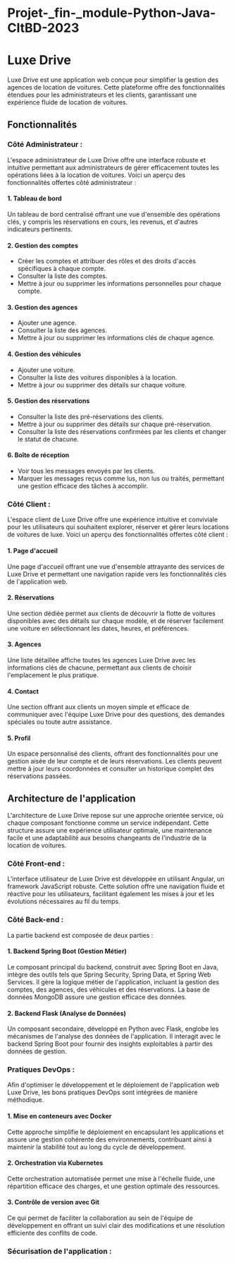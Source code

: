 # Projet-_fin-_module-Python-Java-CItBD-2023

# Luxe Drive
Luxe Drive est une application web conçue pour simplifier la gestion des agences de location de voitures. Cette plateforme offre des fonctionnalités étendues pour les administrateurs et les clients, garantissant une expérience fluide de location de voitures.

## Fonctionnalités

### Côté Administrateur :
L'espace administrateur de Luxe Drive offre une interface robuste et intuitive permettant aux administrateurs de gérer efficacement toutes les opérations liées à la location de voitures. Voici un aperçu des fonctionnalités offertes côté administrateur :
#### 1. Tableau de bord
Un tableau de bord centralisé offrant une vue d'ensemble des opérations clés, y compris les réservations en cours, les revenus, et d'autres indicateurs pertinents.
#### 2. Gestion des comptes
- Créer les comptes et attribuer des rôles et des droits d'accès spécifiques à chaque compte.
- Consulter la liste des comptes.
- Mettre à jour ou supprimer les informations personnelles pour chaque compte.
#### 3. Gestion des agences
- Ajouter une agence.
- Consulter la liste des agences.
- Mettre à jour ou supprimer les informations clés de chaque agence.
#### 4. Gestion des véhicules
- Ajouter une voiture.
- Consulter la liste des voitures disponibles à la location.
- Mettre à jour ou supprimer des détails sur chaque voiture.
#### 5. Gestion des réservations
- Consulter la liste des pré-réservations des clients.
- Mettre à jour ou supprimer des détails sur chaque pré-réservation.
- Consulter la liste des réservations confirmées par les clients et changer le statut de chacune.
#### 6. Boîte de réception
- Voir tous les messages envoyés par les clients.
- Marquer les messages reçus comme lus, non lus ou traités, permettant une gestion efficace des tâches à accomplir.

### Côté Client :
L'espace client de Luxe Drive offre une expérience intuitive et conviviale pour les utilisateurs qui souhaitent explorer, réserver et gérer leurs locations de voitures de luxe. Voici un aperçu des fonctionnalités offertes côté client :
#### 1. Page d'accueil
Une page d'accueil offrant une vue d'ensemble attrayante des services de Luxe Drive et permettant une navigation rapide vers les fonctionnalités clés de l'application web.
#### 2. Réservations
Une section dédiée permet aux clients de découvrir la flotte de voitures disponibles avec des détails sur chaque modèle, et de réserver facilement une voiture en sélectionnant les dates, heures, et préférences.
#### 3. Agences
Une liste détaillée affiche toutes les agences Luxe Drive avec les informations clés de chacune, permettant aux clients de choisir l'emplacement le plus pratique.
#### 4. Contact
Une section offrant aux clients un moyen simple et efficace de communiquer avec l'équipe Luxe Drive pour des questions, des demandes spéciales ou toute autre assistance.
#### 5. Profil
Un espace personnalisé des clients, offrant des fonctionnalités pour une gestion aisée de leur compte et de leurs réservations. Les clients peuvent mettre à jour leurs coordonnées et consulter un historique complet des réservations passées.

## Architecture de l'application
L'architecture de Luxe Drive repose sur une approche orientée service, où chaque composant fonctionne comme un service indépendant. Cette structure assure une expérience utilisateur optimale, une maintenance facile et une adaptabilité aux besoins changeants de l'industrie de la location de voitures.
### Côté Front-end :
L'interface utilisateur de Luxe Drive est développée en utilisant Angular, un framework JavaScript robuste. Cette solution offre une navigation fluide et réactive pour les utilisateurs, facilitant également les mises à jour et les évolutions nécessaires au fil du temps.
### Côté Back-end :
La partie backend est composée de deux parties :
#### 1. Backend Spring Boot (Gestion Métier)
Le composant principal du backend, construit avec Spring Boot en Java, intègre des outils tels que Spring Security, Spring Data, et Spring Web Services. Il gère la logique métier de l'application, incluant la gestion des comptes, des agences, des véhicules et des réservations. La base de données MongoDB assure une gestion efficace des données.
#### 2. Backend Flask (Analyse de Données)
Un composant secondaire, développé en Python avec Flask, englobe les mécanismes de l'analyse des données de l'application. Il interagit avec le backend Spring Boot pour fournir des insights exploitables à partir des données de gestion.
### Pratiques DevOps :
Afin d'optimiser le développement et le déploiement de l'application web Luxe Drive, les bons pratiques DevOps sont intégrées de manière méthodique.
#### 1. Mise en conteneurs avec Docker
Cette approche simplifie le déploiement en encapsulant les applications et assure une gestion cohérente des environnements, contribuant ainsi à maintenir la stabilité tout au long du cycle de développement.
#### 2. Orchestration via Kubernetes 
Cette orchestration automatisée permet une mise à l'échelle fluide, une répartition efficace des charges, et une gestion optimale des ressources.
#### 3. Contrôle de version avec Git
Ce qui permet de faciliter la collaboration au sein de l'équipe de développement en offrant un suivi clair des modifications et une résolution efficiente des conflits de code.
### Sécurisation de l'application :
